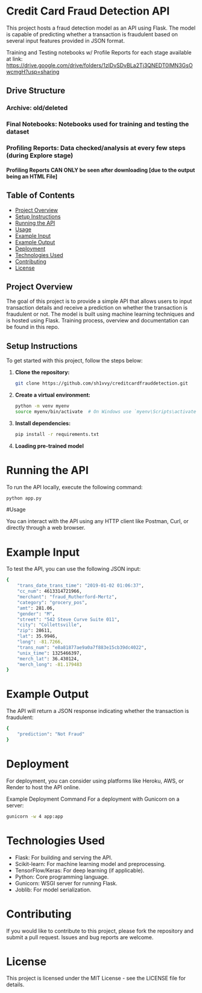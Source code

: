 # Credit Card Fraud Detection API

This project hosts a fraud detection model as an API using Flask. The model is capable of predicting whether a transaction is fraudulent based on several input features provided in JSON format.

Training and Testing notebooks w/ Profile Reports for each stage available at link: https://drive.google.com/drive/folders/1zIDvSDvBLa2Tj3QNEDT0lMN3GsOwcmgH?usp=sharing
## Drive Structure
### Archive: old/deleted
### Final Notebooks: Notebooks used for training and testing the dataset
### Profiling Reports: Data checked/analysis at every few steps (during Explore stage)

#### Profiling Reports CAN ONLY be seen after downloading [due to the output being an HTML File]

## Table of Contents

- [Project Overview](#project-overview)
- [Setup Instructions](#setup-instructions)
- [Running the API](#running-the-api)
- [Usage](#usage)
- [Example Input](#example-input)
- [Example Output](#example-output)
- [Deployment](#deployment)
- [Technologies Used](#technologies-used)
- [Contributing](#contributing)
- [License](#license)

## Project Overview

The goal of this project is to provide a simple API that allows users to input transaction details and receive a prediction on whether the transaction is fraudulent or not. The model is built using machine learning techniques and is hosted using Flask. Training process, overview and documentation can be found in this repo.

## Setup Instructions

To get started with this project, follow the steps below:

1. **Clone the repository:**
   ```bash
   git clone https://github.com/sh1vvy/creditcardfrauddetection.git
   
2. **Create a virtual environment:**
   ```bash
   python -m venv myenv
   source myenv/bin/activate  # On Windows use `myenv\Scripts\activate`

3. **Install dependencies:**
   ```bash
   pip install -r requirements.txt

4. **Loading pre-trained model**


# **Running the API**

To run the API locally, execute the following command:

   ```bash
   python app.py
   ```


#Usage

You can interact with the API using any HTTP client like Postman, Curl, or directly through a web browser.

# Example Input
To test the API, you can use the following JSON input:
```bash
{
    "trans_date_trans_time": "2019-01-02 01:06:37",
    "cc_num": 4613314721966,
    "merchant": "fraud_Rutherford-Mertz",
    "category": "grocery_pos",
    "amt": 281.06,
    "gender": "M",
    "street": "542 Steve Curve Suite 011",
    "city": "Collettsville",
    "zip": 28611,
    "lat": 35.9946,
    "long": -81.7266,
    "trans_num": "e8a81877ae9a0a7f883e15cb39dc4022",
    "unix_time": 1325466397,
    "merch_lat": 36.430124,
    "merch_long": -81.179483
}
```

# Example Output
The API will return a JSON response indicating whether the transaction is fraudulent:

```bash
{
    "prediction": "Not Fraud"
}
```

# Deployment
For deployment, you can consider using platforms like Heroku, AWS, or Render to host the API online.

Example Deployment Command
For a deployment with Gunicorn on a server:

```bash
gunicorn -w 4 app:app
```

# Technologies Used
- Flask: For building and serving the API.
- Scikit-learn: For machine learning model and preprocessing.
- TensorFlow/Keras: For deep learning (if applicable).
- Python: Core programming language.
- Gunicorn: WSGI server for running Flask.
- Joblib: For model serialization.

# Contributing
If you would like to contribute to this project, please fork the repository and submit a pull request. Issues and bug reports are welcome.

# License
This project is licensed under the MIT License - see the LICENSE file for details.
